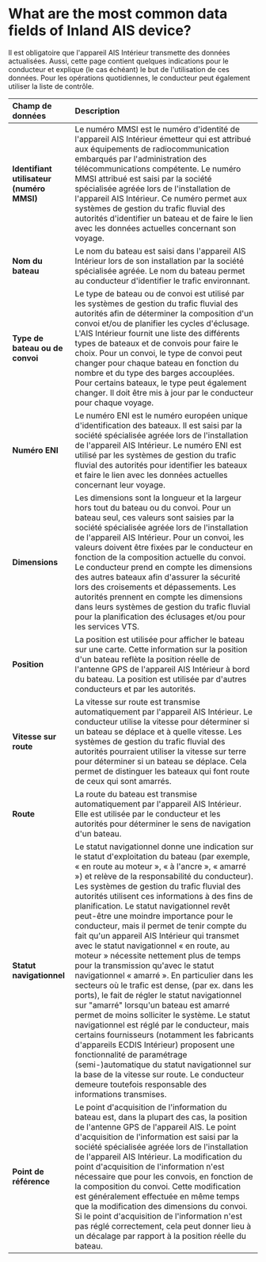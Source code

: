 # What are the most common data fields of Inland AIS device?

Il est obligatoire que l'appareil AIS Intérieur transmette des données actualisées. Aussi, cette page contient quelques indications pour le conducteur et explique \(le cas échéant\) le but de l'utilisation de ces données. Pour les opérations quotidiennes, le conducteur peut également utiliser la liste de contrôle.

| Champ de données | Description |
| :--- | :--- |
| **Identifiant utilisateur \(numéro MMSI\)** | Le numéro MMSI est le numéro d'identité de l'appareil AIS Intérieur émetteur qui est attribué aux équipements de radiocommunication embarqués par l'administration des télécommunications compétente. Le numéro MMSI attribué est saisi par la société spécialisée agréée lors de l'installation de l'appareil AIS Intérieur. Ce numéro permet aux systèmes de gestion du trafic fluvial des autorités d'identifier un bateau et de faire le lien avec les données actuelles concernant son voyage. |
| **Nom du bateau** | Le nom du bateau est saisi dans l'appareil AIS Intérieur lors de son installation par la société spécialisée agréée. Le nom du bateau permet au conducteur d'identifier le trafic environnant. |
| **Type de bateau ou de convoi** | Le type de bateau ou de convoi est utilisé par les systèmes de gestion du trafic fluvial des autorités afin de déterminer la composition d'un convoi et/ou de planifier les cycles d'éclusage. L'AIS Intérieur fournit une liste des différents types de bateaux et de convois pour faire le choix. Pour un convoi, le type de convoi peut changer pour chaque bateau en fonction du nombre et du type des barges accouplées. Pour certains bateaux, le type peut également changer. Il doit être mis à jour par le conducteur pour chaque voyage. |
| **Numéro ENI** | Le numéro ENI est le numéro européen unique d'identification des bateaux. Il est saisi par la société spécialisée agréée lors de l'installation de l'appareil AIS Intérieur. Le numéro ENI est utilisé par les systèmes de gestion du trafic fluvial des autorités pour identifier les bateaux et faire le lien avec les données actuelles concernant leur voyage. |
| **Dimensions** | Les dimensions sont la longueur et la largeur hors tout du bateau ou du convoi. Pour un bateau seul, ces valeurs sont saisies par la société spécialisée agréée lors de l'installation de l'appareil AIS Intérieur. Pour un convoi, les valeurs doivent être fixées par le conducteur en fonction de la composition actuelle du convoi. Le conducteur prend en compte les dimensions des autres bateaux afin d'assurer la sécurité lors des croisements et dépassements. Les autorités prennent en compte les dimensions dans leurs systèmes de gestion du trafic fluvial pour la planification des éclusages et/ou pour les services VTS. |
| **Position** | La position est utilisée pour afficher le bateau sur une carte. Cette information sur la position d'un bateau reflète la position réelle de l'antenne GPS de l'appareil AIS Intérieur à bord du bateau. La position est utilisée par d'autres conducteurs et par les autorités. |
| **Vitesse sur route** | La vitesse sur route est transmise automatiquement par l'appareil AIS Intérieur. Le conducteur utilise la vitesse pour déterminer si un bateau se déplace et à quelle vitesse. Les systèmes de gestion du trafic fluvial des autorités pourraient utiliser la vitesse sur terre pour déterminer si un bateau se déplace. Cela permet de distinguer les bateaux qui font route de ceux qui sont amarrés. |
| **Route** | La route du bateau est transmise automatiquement par l'appareil AIS Intérieur. Elle est utilisée par le conducteur et les autorités pour déterminer le sens de navigation d'un bateau. |
| **Statut navigationnel** | Le statut navigationnel donne une indication sur le statut d'exploitation du bateau \(par exemple, « en route au moteur », « à l'ancre », « amarré »\) et relève de la responsabilité du conducteur\). Les systèmes de gestion du trafic fluvial des autorités utilisent ces informations à des fins de planification. Le statut navigationnel revêt peut-être une moindre importance pour le conducteur, mais il permet de tenir compte du fait qu'un appareil AIS Intérieur qui transmet avec le statut navigationnel « en route, au moteur » nécessite nettement plus de temps pour la transmission qu'avec le statut navigationnel « amarré ». En particulier dans les secteurs où le trafic est dense, \(par ex. dans les ports\), le fait de régler le statut navigationnel sur "amarré" lorsqu'un bateau est amarré permet de moins solliciter le système. Le statut navigationnel est réglé par le conducteur, mais certains fournisseurs \(notamment les fabricants d'appareils ECDIS Intérieur\) proposent une fonctionnalité de paramétrage \(semi-\)automatique du statut navigationnel sur la base de la vitesse sur route. Le conducteur demeure toutefois responsable des informations transmises.  |
| **Point de référence** | Le point d'acquisition de l'information du bateau est, dans la plupart des cas, la position de l'antenne GPS de l'appareil AIS. Le point d'acquisition de l'information est saisi par la société spécialisée agréée lors de l'installation de l'appareil AIS Intérieur. La modification du point d'acquisition de l'information n'est nécessaire que pour les convois, en fonction de la composition du convoi. Cette modification est généralement effectuée en même temps que la modification des dimensions du convoi. Si le point d'acquisition de l'information n'est pas réglé correctement, cela peut donner lieu à un décalage par rapport à la position réelle du bateau. |

